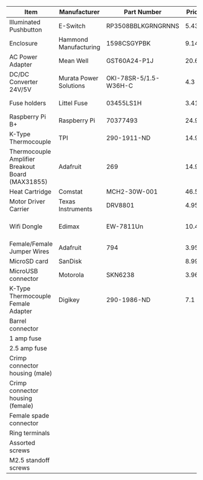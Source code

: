 |Item|Manufacturer|Part Number|Price|Quantity|Total|Link|
|---|---|---|---|---|---|---|
|Illuminated Pushbutton|E-Switch|RP3508BBLKGRNGRNNS|5.43|1|5.43|http://www.mouser.com/ProductDetail/E-Switch/RP3508BBLKGRNGRNNS/?qs=QtyuwXswaQiX%252bd395cLv4Q%3D%3D
|Enclosure|Hammond Manufacturing|1598CSGYPBK|9.14|1|9.14|http://www.mouser.com/ProductDetail/Hammond/1598CSGYPBK/?qs=%2fha2pyFaduhcl8o0RDq%252bRo%252bYpB8JxZRz23RRUafTWBvVz5DNez3v3g%3d%3d
|AC Power Adapter|Mean Well|GST60A24-P1J|20.66|1|20.66|http://www.mouser.com/ProductDetail/Mean-Well/GST60A24-P1J/?qs=%2fha2pyFadui3kbIPD59xs9qh1hhbffoeYF3QlwoAcmQvpDcakgizcg%3d%3d
|DC/DC Converter 24V/5V|Murata Power Solutions|OKI-78SR-5/1.5-W36H-C|4.3|1|4.3|http://www.mouser.com/ProductDetail/Murata/OKI-78SR-5-15-W36H-C/?qs=%2fha2pyFadug1ZrXHkIky7JEeCEpLIkO288oUlVFDxiW%2f6PVyZISZvwkJoFLI3Dup
|Fuse holders|Littel Fuse|03455LS1H|3.41|2|6.82|http://www.mouser.com/ProductDetail/Littelfuse/03455LS1H/?qs=sGAEpiMZZMssaSaMl4au6AxtO%252bq8MIU9
|Raspberry Pi B+|Raspberry Pi|70377493|24.95|1|24.95|http://www.alliedelec.com/raspberry-pi-raspberry-pi-b-/70377493/
|K-Type Thermocouple|TPI|290-1911-ND|14.95|1|14.95|http://www.digikey.com/product-detail/en/GK11M/290-1911-ND/415777
|Thermocouple Amplifier Breakout Board (MAX31855)|Adafruit|269|14.95|1|14.95|http://www.adafruit.com/product/269
|Heat Cartridge|Comstat|MCH2-30W-001|46.5|1|46.5|http://www.comstatinc.com/high-density-cartridge-heater-12v/7.5w-p-680-l-en.html
|Motor Driver Carrier|Texas Instruments|DRV8801|4.95|1|4.95|https://www.pololu.com/product/2136
|Wifi Dongle|Edimax|EW-7811Un|10.49|1|10.49|http://www.amazon.com/gp/product/B003MTTJOY/ref=as_li_tl?ie=UTF8&camp=1789&creative=390957&creativeASIN=B003MTTJOY&linkCode=as2&tag=rapihq-20&linkId=7QAXDGG72H4EWYFB
|Female/Female Jumper Wires|Adafruit|794|3.95|1|3.95|http://www.adafruit.com/products/794
|MicroSD card|SanDisk||8.99|1|8.99|http://www.amazon.com/SanDisk-16GB-microSD-Card/dp/B004KSMXVM
|MicroUSB connector|Motorola|SKN6238|3.96|1|3.96|http://www.amazon.com/Motorola-SKN6238-MicroUSB-Data-Cable/dp/B000X96G1K
|K-Type Thermocouple Female Adapter|Digikey|290-1986-ND|7.1|1|7.1|http://www.digikey.com/product-detail/en/A346/290-1986-ND/4312200
|Barrel connector||||1|
|1 amp fuse||||1|
|2.5 amp fuse||||1|
|Crimp connector housing (male)||||2|
|Crimp connector housing (female)||||2|
|Female spade connector||||4|
|Ring terminals||||3|
|Assorted screws||||12|
|M2.5 standoff screws||||4|